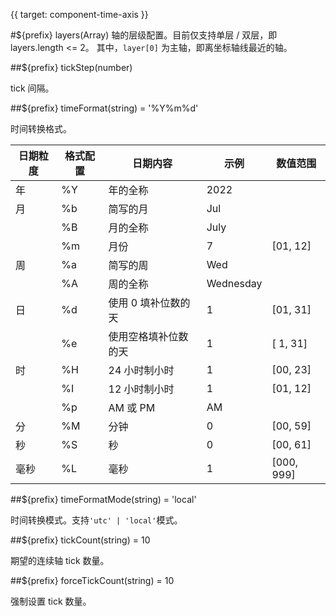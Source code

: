 {{ target: component-time-axis }}

<!-- ICartesianTimeAxisSpec -->

#${prefix} layers(Array)
轴的层级配置。目前仅支持单层 / 双层，即 layers.length <= 2。
其中，`layer[0]` 为主轴，即离坐标轴线最近的轴。

##${prefix} tickStep(number)

tick 间隔。

##${prefix} timeFormat(string) = '%Y%m%d'

时间转换格式。

| **日期粒度** | **格式配置** | **日期内容**         | **示例**  | **数值范围** |
| ------------ | ------------ | -------------------- | --------- | ------------ |
| 年           | %Y           | 年的全称             | 2022      |              |
| 月           | %b           | 简写的月             | Jul       |              |
|              | %B           | 月的全称             | July      |              |
|              | %m           | 月份                 | 7         | [01, 12]     |
| 周           | %a           | 简写的周             | Wed       |              |
|              | %A           | 周的全称             | Wednesday |              |
| 日           | %d           | 使用 0 填补位数的天  | 1         | [01, 31]     |
|              | %e           | 使用空格填补位数的天 | 1         | [ 1, 31]     |
| 时           | %H           | 24 小时制小时        | 1         | [00, 23]     |
|              | %I           | 12 小时制小时        | 1         | [01, 12]     |
|              | %p           | AM 或 PM             | AM        |              |
| 分           | %M           | 分钟                 | 0         | [00, 59]     |
| 秒           | %S           | 秒                   | 0         | [00, 61]     |
| 毫秒         | %L           | 毫秒                 | 1         | [000, 999]   |

##${prefix} timeFormatMode(string) = 'local'

时间转换模式。支持`'utc' | 'local'`模式。

##${prefix} tickCount(string) = 10

期望的连续轴 tick 数量。

##${prefix} forceTickCount(string) = 10

强制设置 tick 数量。

